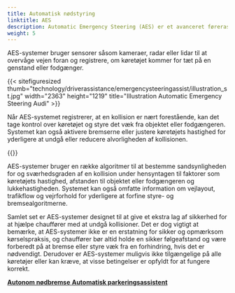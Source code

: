```yaml
---
title: Automatisk nødstyring
linktitle: AES
description: Automatic Emergency Steering (AES) er et avanceret førerassistentsystem designet til at hjælpe chauffører med at undgå kollisioner ved automatisk at styre køretøjet i en nødsituation.
weight: 5
---
```

<!-- markdownlint-disable MD033 -->
AES-systemer bruger sensorer såsom kameraer, radar eller lidar til at overvåge vejen foran og registrere, om køretøjet kommer for tæt på en genstand eller fodgænger.

{{< sitefiguresized thumb="technology/driverassistance/emergencysteeringassist/illustration_st.jpg" width="2363" height="1219" title="Illustration Automatic Emergency Steering Audi" >}}

Når AES-systemet registrerer, at en kollision er nært forestående, kan det tage kontrol over køretøjet og styre det væk fra objektet eller fodgængeren. Systemet kan også aktivere bremserne eller justere køretøjets hastighed for yderligere at undgå eller reducere alvorligheden af ​​kollisionen.

{{<evkxdisplayaddarticle />}}

AES-systemer bruger en række algoritmer til at bestemme sandsynligheden for og sværhedsgraden af ​​en kollision under hensyntagen til faktorer som køretøjets hastighed, afstanden til objektet eller fodgængeren og lukkehastigheden. Systemet kan også omfatte information om vejlayout, trafikflow og vejrforhold for yderligere at forfine styre- og bremsealgoritmerne.

Samlet set er AES-systemer designet til at give et ekstra lag af sikkerhed for at hjælpe chauffører med at undgå kollisioner. Det er dog vigtigt at bemærke, at AES-systemer ikke er en erstatning for sikker og opmærksom kørselspraksis, og chauffører bør altid holde en sikker følgeafstand og være forberedt på at bremse eller styre væk fra en forhindring, hvis det er nødvendigt. Derudover er AES-systemer muligvis ikke tilgængelige på alle køretøjer eller kan kræve, at visse betingelser er opfyldt for at fungere korrekt.

<div class="mt-3 mb-3">
     <a href="../automaticemergencybraking/" class="text-decoration-none text-black"><strong><i class="bi-arrow-left"></i> Autonom nødbremse</strong> </a>
     <a href="../automaticparking/" class="text-decoration-none text-black float-end"><strong>Automatisk parkeringsassistent<i class="bi-arrow-right"></i></strong></a>
</div>